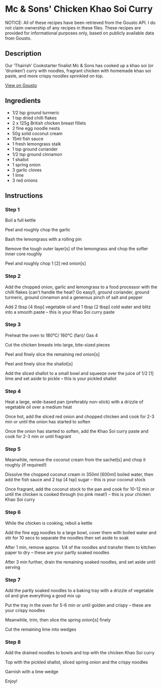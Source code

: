 # Mc & Sons' Chicken Khao Soi Curry

NOTICE: All of these recipes have been retrieved from the Gousto API. I do not claim ownership of any recipes in these files. These recipes are provided for informational purposes only, based on publicly available data from Gousto.

## Description

Our ‘Thairish’ Cookstarter finalist Mc & Sons has cooked up a khao soi (or ‘drunken’) curry with noodles, fragrant chicken with homemade khao soi paste, and more crispy noodles sprinkled on top. 

[View on Gousto](https://www.gousto.co.uk/recipes/cookbook/mc-sons-chicken-khao-soi-curry)

## Ingredients

- 1/2 tsp ground turmeric
- 1 tsp dried chilli flakes
- 2 x 125g British chicken breast fillets
- 2 fine egg noodle nests
- 50g solid coconut cream
- 15ml fish sauce
- 1 fresh lemongrass stalk
- 1 tsp ground coriander
- 1/2 tsp ground cinnamon
- 1 shallot
- 1 spring onion
- 3 garlic cloves
- 1 lime
- 3 red onions

## Instructions


### Step 1

Boil a full kettle

Peel and roughly chop the garlic

Bash the lemongrass with a rolling pin

Remove the tough outer layer<span class="text-danger">[s]</span> of the lemongrass and chop the softer inner core roughly

Peel and roughly chop 1 <span class="text-danger">[2]</span> red onion<span class="text-danger">[s]</span>


### Step 2

Add the chopped onion, garlic and lemongrass to a food processor with the chilli flakes (can't handle the heat? Go easy!), ground coriander, ground turmeric, ground cinnamon and a generous pinch of salt and pepper

Add 2 tbsp <span class="text-danger">[4 tbsp]</span> vegetable oil and 1 tbsp <span class="text-danger">[2 tbsp]</span> cold water and blitz into a smooth paste – this is your Khao Soi curry paste


### Step 3

Preheat the oven to 180°C/ 160°C (fan)/ Gas 4

Cut the chicken breasts into large, bite-sized pieces

Peel and finely slice the remaining red onion<span class="text-danger">[s]</span>

Peel and finely slice the shallot<span class="text-danger">[s]</span>

Add the sliced shallot to a small bowl and squeeze over the juice of 1/2<span class="text-danger"> [1]</span> lime and set aside to pickle – this is your pickled shallot


### Step 4

Heat a large, wide-based pan (preferably non-stick) with a drizzle of vegetable oil over a medium heat

Once hot, add the sliced red onion and chopped chicken and cook for 2-3 min or until the onion has started to soften

Once the onion has started to soften, add the Khao Soi curry paste and cook for 2-3 min or until fragrant


### Step 5

Meanwhile, remove the coconut cream from the sachet<span class="text-danger">[s]</span> and chop it roughly (if required!)

Dissolve the chopped coconut cream in 350ml <span class="text-danger">[600ml]</span> boiled water, then add the fish sauce and 2 tsp <span class="text-danger">[4 tsp]</span> sugar – this is your coconut stock

Once fragrant, add the coconut stock to the pan and cook for 10-12 min or until the chicken is cooked through (no pink meat!) – this is your chicken Khao Soi curry


### Step 6

While the chicken is cooking, reboil a kettle

Add the fine egg noodles to a large bowl, cover them with boiled water and stir for 10 secs to separate the noodles then set aside to soak

After 1 min, remove approx. 1/4 of the noodles and transfer them to kitchen paper to dry – these are your partly soaked noodles

After 3 min further, drain the remaining soaked noodles, and set aside until serving


### Step 7

Add the partly soaked noodles to a baking tray with a drizzle of vegetable oil and give everything a good mix up

Put the tray in the oven for 5-6 min or until golden and crispy – these are your crispy noodles

Meanwhile, trim, then slice the spring onion<span class="text-danger">[s]</span> finely

Cut the remaining lime into wedges

### Step 8

Add the drained noodles to bowls and top with the chicken Khao Soi curry

Top with the pickled shallot, sliced spring onion and the crispy noodles

Garnish with a lime wedge

Enjoy!

